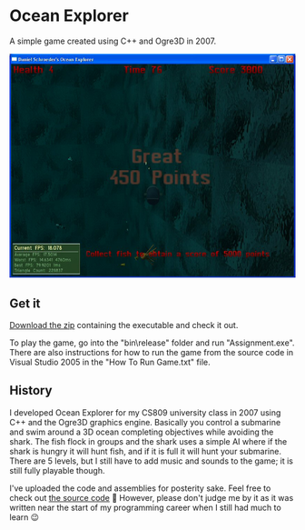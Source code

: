 # Ocean Explorer

A simple game created using C++ and Ogre3D in 2007.

![Ocean Explorer screenshot](docs/Images/OceanExplorerScreenshot.jpg)

## Get it

[Download the zip](Installers/) containing the executable and check it out.

To play the game, go into the "bin\release" folder and run "Assignment.exe". There are also instructions for how to run the game from the source code in Visual Studio 2005 in the "How To Run Game.txt" file.

## History

I developed Ocean Explorer for my CS809 university class in 2007 using C++ and the Ogre3D graphics engine.
Basically you control a submarine and swim around a 3D ocean completing objectives while avoiding the shark.
The fish flock in groups and the shark uses a simple AI where if the shark is hungry it will hunt fish, and if it is full it will hunt your submarine.
There are 5 levels, but I still have to add music and sounds to the game; it is still fully playable though.

I've uploaded the code and assemblies for posterity sake.
Feel free to check out [the source code](src/) 🙂
However, please don't judge me by it as it was written near the start of my programming career when I still had much to learn 😉
